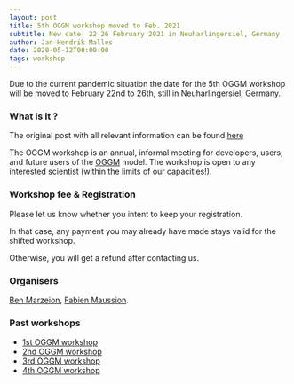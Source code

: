 ```yaml
---
layout: post
title: 5th OGGM workshop moved to Feb. 2021
subtitle: New date! 22-26 February 2021 in Neuharlingersiel, Germany
author: Jan-Hendrik Malles
date: 2020-05-12T00:00:00
tags: workshop
---
```


Due to the current pandemic situation the date for the 5th OGGM workshop will be moved to February 22nd to 26th, still in Neuharlingersiel, Germany.

### What is it ?

The original post with all relevant information can be found [here](https://oggm.org/2019/12/11/5th-workshop-announcement/)

The OGGM workshop is an annual, informal meeting for developers, users, and future users
of the [OGGM](http://docs.oggm.org) model. The workshop is open to any interested scientist
(within the limits of our capacities!).

### Workshop fee & Registration

Please let us know whether you intent to keep your registration.

In that case, any payment you may already have made stays valid for the shifted workshop.

Otherwise, you will get a refund after contacting us.

### Organisers

[Ben Marzeion](http://marzeion.info/), [Fabien Maussion](http://fabienmaussion.info/).

### Past workshops

- <u> <a href="{{ site.url }}/2016/02/11/1st-oggm-worshop-summary/"> 1st OGGM workshop </a> </u>
- <u> <a href="{{ site.url }}/2017/04/03/2nd-oggm-worshop-summary/"> 2nd OGGM workshop </a> </u>
- <u> <a href="{{ site.url }}/2018/06/29/3nd-oggm-worshop-summary/"> 3rd OGGM workshop </a> </u>
- <u> <a href="{{ site.url }}/2019/06/21/4st-oggm-worshop-summary/"> 4th OGGM workshop </a> </u>
